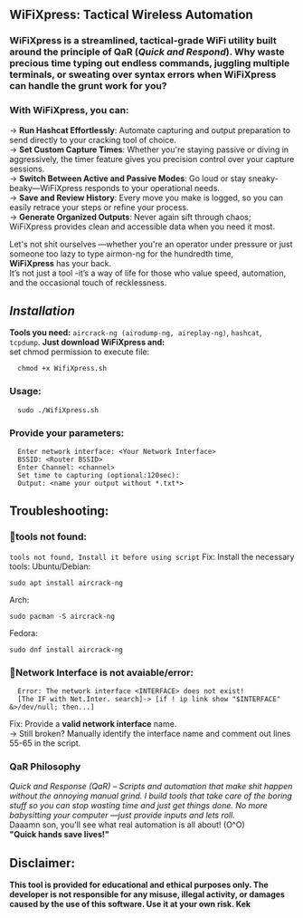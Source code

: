 ## **WiFiXpress: Tactical Wireless Automation**

### **WiFiXpress** is a streamlined, tactical-grade WiFi utility built around the principle of **QaR** (*Quick and Respond*). Why waste precious time typing out endless commands, juggling multiple terminals, or sweating over syntax errors when WiFiXpress can handle the grunt work for you?

### With WiFiXpress, you can:
  -> **Run Hashcat Effortlessly**: Automate capturing and output preparation to send directly to your cracking tool of choice.  
  -> **Set Custom Capture Times**: Whether you're staying passive or diving in aggressively, the timer feature gives you precision control over your capture sessions.  
  -> **Switch Between Active and Passive Modes**: Go loud or stay sneaky-beaky—WiFiXpress responds to your operational needs.  
  -> **Save and Review History**: Every move you make is logged, so you can easily retrace your steps or refine your process.  
  -> **Generate Organized Outputs**: Never again sift through chaos; WiFiXpress provides clean and accessible data when you need it most.  

Let's not shit ourselves —whether you're an operator under pressure or just someone too lazy to type airmon-ng for the hundredth time,<br> **WiFiXpress** has your back.<br> It’s not just a tool 
-it’s a way of life for those who value speed, automation, and the occasional touch of recklessness.

## *Installation*
**Tools you need:** ```aircrack-ng (airodump-ng, aireplay-ng)```, ```hashcat```, ```tcpdump```.
**Just download WiFiXpress and:**<br>
set chmod permission to execute file: 
```
  chmod +x WifiXpress.sh
```
### Usage: 
```
  sudo ./WifiXpress.sh
```
### Provide your parameters: 
```
  Enter network interface: <Your Network Interface>
  BSSID: <Router BSSID>
  Enter Channel: <channel>
  Set time to capturing (optional:120sec):
  Output: <name your output without *.txt*>
```

## Troubleshooting: 
### 🔴**tools not found**: 
```tools not found, Install it before using script```
Fix: Install the necessary tools:
Ubuntu/Debian:
```
sudo apt install aircrack-ng
```
Arch:
```
sudo pacman -S aircrack-ng
```
Fedora:
```
sudo dnf install aircrack-ng
```
### 🔴**Network Interface is not avaiable/error**:
```
  Error: The network interface <INTERFACE> does not exist!
  [The IF with Net.Inter. search]-> [if ! ip link show "$INTERFACE" &>/dev/null; then...]
```
Fix: Provide a **valid network interface** name.<br>
-> Still broken? Manually identify the interface name and comment out lines 55-65 in the script.

### QaR Philosophy
*Quick and Response (QaR) – Scripts and automation that make shit happen without the annoying manual grind. I build tools that take care of the boring stuff so you can stop wasting time and just get things done. No more babysitting your computer —just provide inputs and lets roll.*<br>
Daaamn son, you'll see what real automation is all about! (O^O)<br>
**"Quick hands save lives!"**

## Disclaimer: 
**This tool is provided for educational and ethical purposes only. The developer is not responsible for any misuse, illegal activity, or damages caused by the use of this software. Use it at your own risk. Kek**
